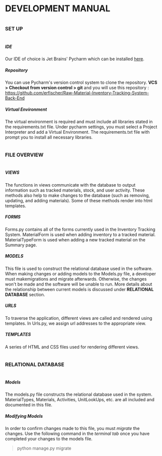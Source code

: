 # DEVELOPMENT MANUAL
#
### SET UP
#
##### IDE
Our IDE of choice is Jet Brains' Pycharm which can be installed [here](https://www.jetbrains.com/pycharm/download/#section=windows).
##### Repository
You can use Pycharm's version control system to clone the repository. __VCS > Checkout from version control > git__  and you will use this repository : https://github.com/erfischer/Raw-Material-Inventory-Tracking-System-Back-End
##### Virtual Environment
The virtual environment is required and must include all libraries stated in the requirements.txt file. Under pycharm settings, you must select a Project Interpreter and add a Virtual Environment. The requirements.txt file with prompt you to install all necessary libraries.
#
### FILE OVERVIEW
#
##### VIEWS
The functions in views communicate with the database to output information such as tracked materials, stock, and user activity. These methods also help to make changes to the database (such as removing, updating, and adding materials). Some of these methods render into html templates. 
##### FORMS

Forms.py contains all of the forms currently used in the Inventory Tracking System. MaterialForm is used when adding inventory to a tracked material. MaterialTypeForm is used when adding a new tracked material on the Summary page. 
##### MODELS
This file is used to construct the relational database used in the software. When making changes or adding models to the Models.py file, a developer must makemigrations and migrate afterwards. Otherwise, the changes won't be made and the software will be unable to run. More details about the relationship between current models is discussed under __RELATIONAL DATABASE__ section.
##### URLS
To traverse the application, different views are called and rendered using templates. In Urls.py, we assign url addresses to the appropriate view.
##### TEMPLATES
A series of HTML and CSS files used for rendering different views. 
#
### RELATIONAL DATABASE
#
##### Models
The models.py file constructs the relational database used in the system. MaterialTypes, Materials, Activities, UnitLookUps, etc. are all included and documented in this file. 

##### Modifying Models
In order to confirm changes made to this file, you must _migrate_ the changes. Use the following command in the _terminal tab_ once you have completed your changes to the models file.
> python manage.py migrate

